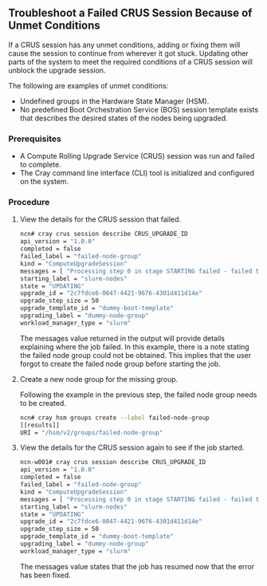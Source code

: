 ## Troubleshoot a Failed CRUS Session Because of Unmet Conditions

If a CRUS session has any unmet conditions, adding or fixing them will cause the session to continue from wherever it got stuck. Updating other parts of the system to meet the required conditions of a CRUS session will unblock the upgrade session.

The following are examples of unmet conditions:

-   Undefined groups in the Hardware State Manager \(HSM\).
-   No predefined Boot Orchestration Service \(BOS\) session template exists that describes the desired states of the nodes being upgraded.


### Prerequisites

-   A Compute Rolling Upgrade Service \(CRUS\) session was run and failed to complete.
-   The Cray command line interface \(CLI\) tool is initialized and configured on the system.

### Procedure

1.  View the details for the CRUS session that failed.

    ```bash
    ncn# cray crus session describe CRUS_UPGRADE_ID
    api_version = "1.0.0"
    completed = false
    failed_label = "failed-node-group"
    kind = "ComputeUpgradeSession"
    messages = [ "Processing step 0 in stage STARTING failed - failed to obtain Node Group named 'failed-node-group' - {"type":"about:blank","title":"Not Found","detail":"No such group: failed-node-group","status":404}\n[404]",]
    starting_label = "slurm-nodes"
    state = "UPDATING"
    upgrade_id = "2c7fdce6-0047-4421-9676-4301d411d14e"
    upgrade_step_size = 50
    upgrade_template_id = "dummy-boot-template"
    upgrading_label = "dummy-node-group"
    workload_manager_type = "slurm"
    ```

    The messages value returned in the output will provide details explaining where the job failed. In this example, there is a note stating the failed node group could not be obtained. This implies that the user forgot to create the failed node group before starting the job.

2.  Create a new node group for the missing group.

    Following the example in the previous step, the failed node group needs to be created.

    ```bash
    ncn# cray hsm groups create --label failed-node-group
    [[results]]
    URI = "/hsm/v2/groups/failed-node-group"
    ```

3.  View the details for the CRUS session again to see if the job started.

    ```bash
    ncn-w001# cray crus session describe CRUS_UPGRADE_ID
    api_version = "1.0.0"
    completed = false
    failed_label = "failed-node-group"
    kind = "ComputeUpgradeSession"
    messages = [ "Processing step 0 in stage STARTING failed - failed to obtain Node Group named 'failed-node-group' - {"type":"about:blank","title":"Not Found","detail":"No such group: failed-node-group","status":404}\n[404]", "Quiesce requested in step 0: moving to QUIESCING", "All nodes quiesced in step 0: moving to QUIESCED", "Began the boot session for step 0: moving to BOOTING",]
    starting_label = "slurm-nodes"
    state = "UPDATING"
    upgrade_id = "2c7fdce6-0047-4421-9676-4301d411d14e"
    upgrade_step_size = 50
    upgrade_template_id = "dummy-boot-template"
    upgrading_label = "dummy-node-group"
    workload_manager_type = "slurm"
    ```

    The messages value states that the job has resumed now that the error has been fixed.



